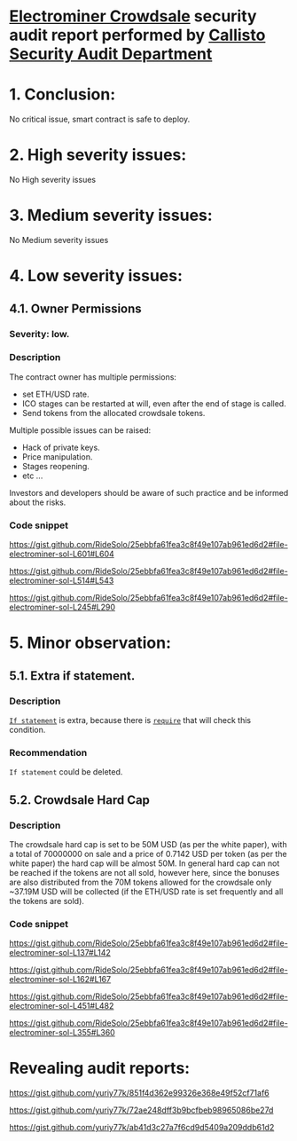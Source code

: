 # [Electrominer Crowdsale](https://etherscan.io/address/0xb21d9c8e5db68e9c62a04fd3fbc459b1aa6c784a#code) security audit report performed by [Callisto Security Audit Department](https://github.com/EthereumCommonwealth/Auditing)

# 1. Conclusion:

No critical issue, smart contract is safe to deploy.

# 2. High severity issues:

No High severity issues

# 3. Medium severity issues:

No Medium severity issues

# 4. Low severity issues:

## 4.1. Owner Permissions

### Severity: low.

### Description

The contract owner has multiple permissions:

- set ETH/USD rate.
- ICO stages can be restarted at will, even after the end of stage is called.
- Send tokens from the allocated crowdsale tokens.

Multiple possible issues can be raised:
- Hack of private keys.
- Price manipulation.
- Stages reopening.
- etc ...

Investors and developers should be aware of such practice and be informed about the risks.

### Code snippet

https://gist.github.com/RideSolo/25ebbfa61fea3c8f49e107ab961ed6d2#file-electrominer-sol-L601#L604

https://gist.github.com/RideSolo/25ebbfa61fea3c8f49e107ab961ed6d2#file-electrominer-sol-L514#L543

https://gist.github.com/RideSolo/25ebbfa61fea3c8f49e107ab961ed6d2#file-electrominer-sol-L245#L290


# 5. Minor observation:

## 5.1. Extra if statement. 

### Description

[`If statement`](https://gist.github.com/yuriy77k/771837a9b54d81157a27496d50fff1bb#file-electrominer-sol-L346) is extra, because there is [`require`](https://gist.github.com/yuriy77k/771837a9b54d81157a27496d50fff1bb#file-electrominer-sol-L323) that will check this condition.

### Recommendation

`If statement` could be deleted.

## 5.2. Crowdsale Hard Cap

### Description

The crowdsale hard cap is set to be 50M USD (as per the white paper), with a total of 70000000 on sale and a price of 0.7142 USD per token (as per the white paper) the hard cap will be almost 50M.
In general hard cap can not be reached if the tokens are not all sold, however here, since the bonuses are also distributed from the 70M tokens allowed for the crowdsale only ~37.19M USD will be collected (if the ETH/USD rate is set frequently and all the tokens are sold).

### Code snippet

https://gist.github.com/RideSolo/25ebbfa61fea3c8f49e107ab961ed6d2#file-electrominer-sol-L137#L142

https://gist.github.com/RideSolo/25ebbfa61fea3c8f49e107ab961ed6d2#file-electrominer-sol-L162#L167

https://gist.github.com/RideSolo/25ebbfa61fea3c8f49e107ab961ed6d2#file-electrominer-sol-L451#L482

https://gist.github.com/RideSolo/25ebbfa61fea3c8f49e107ab961ed6d2#file-electrominer-sol-L355#L360



# Revealing audit reports:

https://gist.github.com/yuriy77k/851f4d362e99326e368e49f52cf71af6

https://gist.github.com/yuriy77k/72ae248dff3b9bcfbeb98965086be27d

https://gist.github.com/yuriy77k/ab41d3c27a7f6cd9d5409a209ddb61d2
